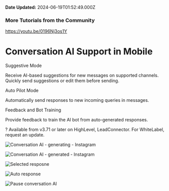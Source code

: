 **Date Updated:** 2024-06-19T01:52:49.000Z

### **More Tutorials from the Community**

<https://youtu.be/0196Nj3os1Y>

  
# Conversation AI Support in Mobile
  
  
Suggestive Mode

Receive AI-based suggestions for new messages on supported channels. Quickly send suggestions or edit them before sending.

Auto Pilot Mode

Automatically send responses to new incoming queries in messages.

Feedback and Bot Training

Provide feedback to train the AI bot from auto-generated responses.

? Available from v3.71 or later on HighLevel, LeadConnector. For WhiteLabel, request an update.

![Conversation AI - generating - Instagram](https://s3.amazonaws.com/cdn.freshdesk.com/data/helpdesk/attachments/production/155027830633/original/hZfbPyX9TOJAhw3fiOZbklyDfgWQ2pQ4oA.jpeg?1718741062)

![Conversation AI - generated - Instagram](https://s3.amazonaws.com/cdn.freshdesk.com/data/helpdesk/attachments/production/155027830637/original/FdVXOwok30IAkcpiLOf9zck-SMlipu94Uw.jpeg?1718741062)

![Selected resposne](https://s3.amazonaws.com/cdn.freshdesk.com/data/helpdesk/attachments/production/155027830635/original/VDJJ1EMsAT8s0DETQSvwjuiRkkUeCR2soQ.jpeg?1718741062)

![Auto response](https://s3.amazonaws.com/cdn.freshdesk.com/data/helpdesk/attachments/production/155027830634/original/JXUwl0yv0rM15a9IsaPchaH0QbItIp8Fvw.jpeg?1718741062)

![Pause conversation AI](https://s3.amazonaws.com/cdn.freshdesk.com/data/helpdesk/attachments/production/155027830636/original/uvfO4_7oFybPLGeSIcoVv3TV7JiiY7kTqA.jpeg?1718741062)